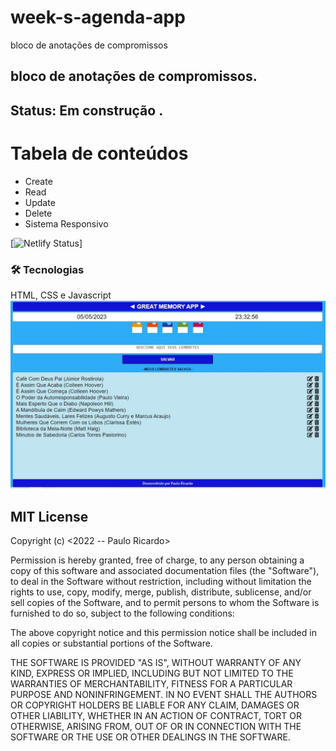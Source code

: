 # week-s-agenda-app
bloco de anotações de compromissos

<h2>bloco de anotações de compromissos.</h2>

<h2> Status: Em construção .</h2>
 
Tabela de conteúdos
=================
<!--ts-->
   * Create
   * Read
   * Update
   * Delete
   * Sistema Responsivo 
<!--te-->


[![Netlify Status](https://https://mylist2023.netlify.app/)]

### 🛠 Tecnologias
HTML, CSS e Javascript
<br>
<img src=https://github.com/Rodrigues-PauloRicardo/week-s-agenda-app/blob/main/img/tela_memoryapp.jpg width="700px">
<br>

<h2>MIT License</h2>
Copyright (c) <2022 -- Paulo Ricardo>

Permission is hereby granted, free of charge, to any person obtaining a copy
of this software and associated documentation files (the "Software"), to deal
in the Software without restriction, including without limitation the rights
to use, copy, modify, merge, publish, distribute, sublicense, and/or sell
copies of the Software, and to permit persons to whom the Software is
furnished to do so, subject to the following conditions:

The above copyright notice and this permission notice shall be included in all
copies or substantial portions of the Software.

THE SOFTWARE IS PROVIDED "AS IS", WITHOUT WARRANTY OF ANY KIND, EXPRESS OR
IMPLIED, INCLUDING BUT NOT LIMITED TO THE WARRANTIES OF MERCHANTABILITY,
FITNESS FOR A PARTICULAR PURPOSE AND NONINFRINGEMENT. IN NO EVENT SHALL THE
AUTHORS OR COPYRIGHT HOLDERS BE LIABLE FOR ANY CLAIM, DAMAGES OR OTHER
LIABILITY, WHETHER IN AN ACTION OF CONTRACT, TORT OR OTHERWISE, ARISING FROM,
OUT OF OR IN CONNECTION WITH THE SOFTWARE OR THE USE OR OTHER DEALINGS IN THE
SOFTWARE.
